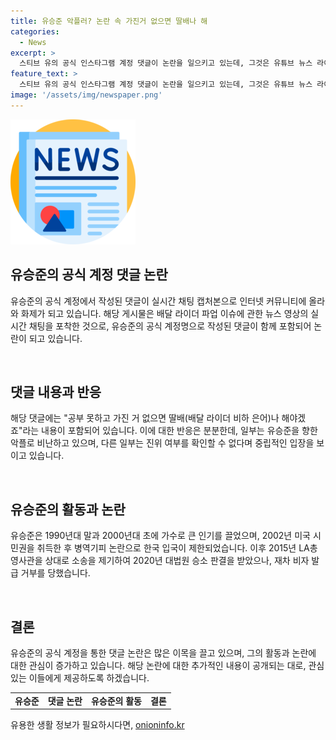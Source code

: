 ```yaml
---
title: 유승준 악플러? 논란 속 가진거 없으면 딸배나 해
categories:
  - News
excerpt: >
  스티브 유의 공식 인스타그램 계정 댓글이 논란을 일으키고 있는데, 그것은 유튜브 뉴스 라이브의 실시간 댓글 캡처본에 나타난 것이다. 해당 캡처본에는 유승준의 공식 계정명으로 작성된 정체 불명의 논란 댓글도 포함되어 있어 논란이 되고 있다. 과거에도 유승준은 비자 문제와 관련한 소송을 경험했으며, 여전히 입국이 제한된 상황이다.
feature_text: >
  스티브 유의 공식 인스타그램 계정 댓글이 논란을 일으키고 있는데, 그것은 유튜브 뉴스 라이브의 실시간 댓글 캡처본에 나타난 것이다. 해당 캡처본에는 유승준의 공식 계정명으로 작성된 정체 불명의 논란 댓글도 포함되어 있어 논란이 되고 있다. 과거에도 유승준은 비자 문제와 관련한 소송을 경험했으며, 여전히 입국이 제한된 상황이다.
image: '/assets/img/newspaper.png'
---
```


<p><img src="/assets/img/newspaper.png" alt="kimp 속보" /></p>

<h2 data-ke-size="size26">유승준의 공식 계정 댓글 논란</h2>

<p>유승준의 공식 계정에서 작성된 댓글이 실시간 채팅 캡처본으로 인터넷 커뮤니티에 올라와 화제가 되고 있습니다. 해당 게시물은 배달 라이더 파업 이슈에 관한 뉴스 영상의 실시간 채팅을 포착한 것으로, 유승준의 공식 계정명으로 작성된 댓글이 함께 포함되어 논란이 되고 있습니다.</p>

<p data-ke-size="size16">&nbsp;</p>

<h2 data-ke-size="size26">댓글 내용과 반응</h2>

<p>해당 댓글에는 "공부 못하고 가진 거 없으면 딸배(배달 라이더 비하 은어)나 해야겠죠"라는 내용이 포함되어 있습니다. 이에 대한 반응은 분분한데, 일부는 유승준을 향한 악플로 비난하고 있으며, 다른 일부는 진위 여부를 확인할 수 없다며 중립적인 입장을 보이고 있습니다.</p>

<p data-ke-size="size16">&nbsp;</p>

<h2 data-ke-size="size26">유승준의 활동과 논란</h2>

<p>유승준은 1990년대 말과 2000년대 초에 가수로 큰 인기를 끌었으며, 2002년 미국 시민권을 취득한 후 병역기피 논란으로 한국 입국이 제한되었습니다. 이후 2015년 LA총영사관을 상대로 소송을 제기하여 2020년 대법원 승소 판결을 받았으나, 재차 비자 발급 거부를 당했습니다.</p>

<p data-ke-size="size16">&nbsp;</p>

<h2 data-ke-size="size26">결론</h2>

<p>유승준의 공식 계정을 통한 댓글 논란은 많은 이목을 끌고 있으며, 그의 활동과 논란에 대한 관심이 증가하고 있습니다. 해당 논란에 대한 추가적인 내용이 공개되는 대로, 관심 있는 이들에게 제공하도록 하겠습니다.</p>

<table>
<tbody>
<tr>
<td style="text-align: center; height: 17px;"><b>유승준</b></td>
<td style="text-align: center; height: 17px;"><b>댓글 논란</b></td>
<td style="text-align: center; height: 17px;"><b>유승준의 활동</b></td>
<td style="text-align: center; height: 17px;"><b>결론</b></td>
</tr>
</tbody>
</table>
유용한 생활 정보가 필요하시다면, <a href="https://onioninfo.kr" rel="dofollow">onioninfo.kr</a>


